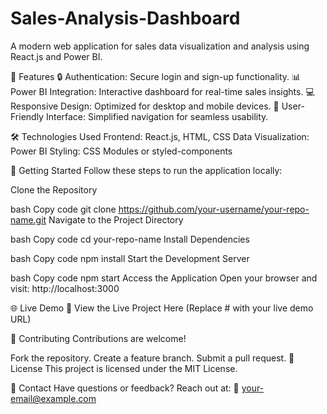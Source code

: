 # Sales-Analysis-Dashboard
A modern web application for sales data visualization and analysis using React.js and Power BI.

🚀 Features
🔒 Authentication: Secure login and sign-up functionality.
📊 Power BI Integration: Interactive dashboard for real-time sales insights.
💻 Responsive Design: Optimized for desktop and mobile devices.
🎨 User-Friendly Interface: Simplified navigation for seamless usability.

🛠️ Technologies Used
Frontend: React.js, HTML, CSS
Data Visualization: Power BI
Styling: CSS Modules or styled-components

🔧 Getting Started
Follow these steps to run the application locally:

Clone the Repository

bash
Copy code
git clone https://github.com/your-username/your-repo-name.git
Navigate to the Project Directory

bash
Copy code
cd your-repo-name
Install Dependencies

bash
Copy code
npm install
Start the Development Server

bash
Copy code
npm start
Access the Application
Open your browser and visit:
http://localhost:3000

🌐 Live Demo
🔗 View the Live Project Here
(Replace # with your live demo URL)

🤝 Contributing
Contributions are welcome!

Fork the repository.
Create a feature branch.
Submit a pull request.
📜 License
This project is licensed under the MIT License.

📧 Contact
Have questions or feedback? Reach out at:
📩 your-email@example.com

